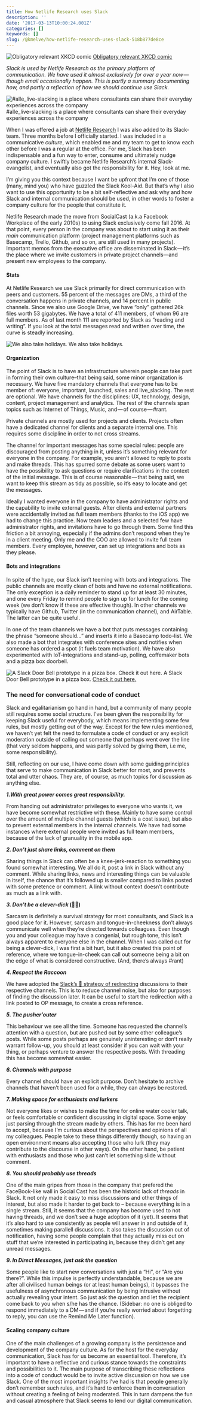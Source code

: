 ```yaml
---
title: How Netlife Research uses Slack
description: ''
date: '2017-03-13T10:00:24.001Z'
categories: []
keywords: []
slug: /@kmelve/how-netlife-research-uses-slack-518b877de8ce
---
```


![[Obligatory relevant XKCD comic](https://xkcd.com/1810/)](img/1__1YnfT2g0XAprVtAcawFLaw.jpeg)
[Obligatory relevant XKCD comic](https://xkcd.com/1810/)

_Slack is used by Netlife Research as the primary platform of communication. We have used it almost exclusively for over a year now — though email occasionally happen. This is partly a summary documenting how, and partly a reflection of how we should continue use Slack._

![#alle\_live-slacking is a place where consultants can share their everyday experiences across the company](img/1__UGeMCy92GaCigjxdBq861A.jpeg)
#alle\_live-slacking is a place where consultants can share their everyday experiences across the company

When I was offered a job at [Netlife Research](https://www.netliferesearch.com) I was also added to its Slack-team. Three months before I officially started. I was included in a communicative _culture_, which enabled me and my team to get to know each other before I was a regular at the office. For me, Slack has been indispensable and a fun way to enter, consume and ultimately nudge company culture. I swiftly became Netlife Research’s internal Slack-evangelist, and eventually also got the responsibility for it. Hey, look at me.

I’m giving you this context because I want be upfront that I’m one of those (many, mind you) who have guzzled the Slack Kool-Aid. But that’s why I also want to use this opportunity to be a bit self-reflective and ask why and how Slack and internal communication should be used, in other words to foster a company culture for the people that constitute it.

Netlife Research made the move from SocialCast (a.k.a Facebook Workplace of the early 2010s) to using Slack exclusively come fall 2016. At that point, every person in the company was about to start using it as their _main_ communication platform (project management platforms such as Basecamp, Trello, Github, and so on, are still used in many projects). Important memos from the executive office are disseminated in Slack — it’s the place where we invite customers in private project channels—and present new employees to the company.

#### Stats

At Netlife Research we use Slack primarily for direct communication with peers and customers. 55 percent of the messages are DMs, a third of the conversation happens in private channels, and 14 percent in public channels. Since we also use Google Drive, we have “only” gathered 26k files worth 53 gigabytes. We have a total of 411 members, of whom 96 are full members. As of last month 111 are reported by Slack as “reading and writing”. If you look at the total messages read and written over time, the curve is steadly increasing.

![We also take holidays.](img/1__ADpPsL6GLFYy634h0SDh3g.jpeg)
We also take holidays.

#### Organization

The point of Slack is to have an infrastructure wherein people can take part in forming their own culture–that being said, some minor organization is necessary. We have five mandatory channels that everyone has to be member of: everyone, important, launched, sales and live\_slacking. The rest are optional. We have channels for the disciplines: UX, technology, design, content, project management and analytics. The rest of the channels span topics such as Internet of Things, Music, and — of course — #rant.

Private channels are mostly used for projects and clients. Projects often have a dedicated channel for clients and a separate internal one. This requires some discipline in order to not cross streams.

The channel for important messages has some special rules: people are discouraged from posting anything in it, unless it’s something relevant for everyone in the company. For example, you aren’t allowed to reply to posts and make threads. This has spurred some debate as some users want to have the possibility to ask questions or require clarifications in the context of the initial message. This is of course reasonable — that being said, we want to keep this stream as tidy as possible, so it’s easy to locate and get the messages.

Ideally I wanted everyone in the company to have administrator rights and the capability to invite external guests. After clients and external partners were accidentally invited as full team members (thanks to the iOS app) we had to change this practice. Now team leaders and a selected few have administrator rights, and invitations have to go through them. Some find this friction a bit annoying, especially if the admins don’t respond when they’re in a client meeting. Only me and the COO are allowed to invite full team members. Every employee, however, can set up integrations and bots as they please.

#### Bots and integrations

In spite of the hype, our Slack isn’t teeming with bots and integrations. The public channels are mostly clean of bots and have no external notifications. The only exception is a daily reminder to stand up for at least 30 minutes, and one every Friday to remind people to sign up for lunch for the coming week (we don’t know if these are effective though). In other channels we typically have Github, Twitter (in the communication channel), and AirTable. The latter can be quite useful.

In one of the team channels we have a bot that puts messages containing the phrase “someone should…” and inserts it into a Basecamp todo-list. We also made a bot that integrates with conference sites and notifies when someone has ordered a spot (it fuels team motivation). We have also experimented with IoT-integrations and stand-up, polling, coffemaker bots and a pizza box doorbell.

![A Slack Door Bell prototype in a pizza box. [Check it out here.](https://github.com/netliferesearch/netlife-ping)](img/1__H1jm6nbn6d46JnVw15eVow.jpeg)
A Slack Door Bell prototype in a pizza box. [Check it out here.](https://github.com/netliferesearch/netlife-ping)

### The need for conversational code of conduct

Slack and egalitarianism go hand in hand, but a community of many people still requires some social structure. I’ve been given the responsibility for keeping Slack useful for everybody, which means implementing some few rules, but mostly getting out of the way. Except for the few rules mentioned, we haven’t yet felt the need to formulate a code of conduct or any explicit moderation outside of calling out someone that perhaps went over the line (that very seldom happens, and was partly solved by giving them, i.e me, some responsibility).

Still, reflecting on our use, I have come down with some guiding principles that serve to make communication in Slack better for most, and prevents total and utter chaos. They are, of course, as much topics for discussion as anything else.

**_1.With great power comes great responsibility._**

From handing out administrator privileges to everyone who wants it, we have become somewhat restrictive with these. Mainly to have some control over the amount of multiple channel guests (which is a cost issue), but also to prevent external members in the internal channels. We have had some instances where external people were invited as full team members, because of the lack of granuality in the mobile app.

**_2\. Don’t just share links, comment on them_**

Sharing things in Slack can often be a knee-jerk-reaction to something you found somewhat interesting. We all do it, post a link in Slack without any comment. While sharing links, news and interesting things can be valuable in itself, the chance that it’s followed up is smaller compared to links posted with some pretence or comment. A link without context doesn’t contribute as much as a link with.

**_3\. Don’t be a clever-dick_ (🤔🍆)**

Sarcasm is definitely a survival strategy for most consultants, and Slack is a good place for it. However, sarcasm and tongue-in-cheekness don’t always communicate well when they’re directed towards colleagues. Even though you and your colleague may have a congenial, but rough tone, this isn’t always apparent to everyone else in the channel. When I was called out for being a clever-dick, I was first a bit hurt, but it also created this point of reference, where we tongue-in-cheek can call out someone being a bit on the edge of what is considered constructive. (And, there’s always #rant)

**_4\. Respect the Raccoon_**

We have adopted the [Slack’s :raccoon: strategy of redirecting](https://slackhq.com/slack-103-communication-and-culture-c129cd970e78#---0-11.v6xug4hwf) discussions to their respective channels. This is to reduce channel noise, but also for purposes of finding the discussion later. It can be useful to start the redirection with a link posted to OP message, to create a cross reference.

**_5\. The pusher’outer_**

This behaviour we see all the time. Someone has requested the channel’s attention with a question, but are pushed out by some other colleague’s posts. While some posts perhaps are genuinely uninteresting or don’t really warrant follow-up, you should at least consider if you can wait with your thing, or perhaps venture to answer the respective posts. With threading this has become somewhat easier.

**_6\. Channels with purpose_**

Every channel should have an explicit purpose. Don’t hesitate to archive channels that haven’t been used for a while, they can always be restored.

**_7\. Making space for enthusiasts and lurkers_**

Not everyone likes or wishes to make the time for online water cooler talk, or feels comfortable or confident discussing in digital space. Some enjoy just parsing through the stream made by others. This has for me been hard to accept, because I’m curious about the perspectives and opinions of all my colleagues. People take to these things differently though, so having an open environment means also accepting those who lurk (they may contribute to the discourse in other ways). On the other hand, be patient with enthusiasts and those who just can’t let something slide without comment.

**_8\. You should probably use threads_**

One of the main gripes from those in the company that prefered the FaceBook-like wall in Social Cast has been the historic lack of _threads_ in Slack. It not only made it easy to miss discussions and other things of interest, but also made it harder to get back to – because everything is in a single stream. Still, it seems that the company has become used to not having threads, and we don’t see a huge adoption of it (yet). It seems that it’s also hard to use consistently as people will answer in and outside of it, sometimes making parallell discussions. It also takes the discussion out of notification, having some people complain that they actually miss out on stuff that we’re interested in participating in, because they didn’t get any unread messages.

**_9\. In Direct Messages, just ask the question_**

Some people like to start new conversations with just a “Hi”, or “Are you there?”. While this impulse is perfectly understandable, because we are after all civilised human beings (or at least human beings), it bypasses the usefulness of asynchronous communication by being intrusive without actually revealing your intent. So just ask the question and let the recipient come back to you when s/he has the chance. (Sidebar: no one is obliged to respond immediately to a DM — and if you’re really worried about forgetting to reply, you can use the Remind Me Later function).

#### Scaling company culture

One of the main challenges of a growing company is the persistence and development of the company culture. As for the host for the everyday communication, Slack has for us become an essential tool. Therefore, it’s important to have a reflective and curious stance towards the constraints and possibilities to it. The main purpose of transcribing these reflections into a code of conduct would be to invite active discussion on how we use Slack. One of the most important insights I’ve had is that people generally don’t remember such rules, and it’s hard to enforce them in conversation without creating a feeling of being moderated. This in turn dampens the fun and casual atmosphere that Slack seems to lend our digital communication.
